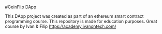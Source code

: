 #CoinFlip DApp

This DApp project was created as part of an ethereum smart contract programming course. This repository is made for education purposes. Great course by Ivan & Filip  https://academy.ivanontech.com/


